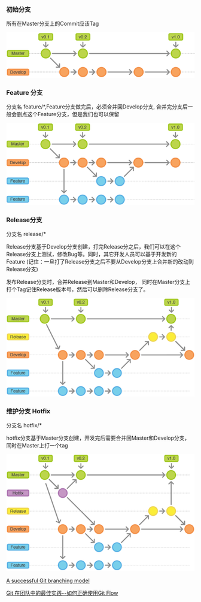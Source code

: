 ### 初始分支
所有在Master分支上的Commit应该Tag

![](./assets/1.png)

### Feature 分支
分支名 feature/*,Feature分支做完后，必须合并回Develop分支, 合并完分支后一般会删点这个Feature分支，但是我们也可以保留

![](./assets/2.png)

### Release分支
分支名 release/*

Release分支基于Develop分支创建，打完Release分之后，我们可以在这个Release分支上测试，修改Bug等。同时，其它开发人员可以基于开发新的Feature (记住：一旦打了Release分支之后不要从Develop分支上合并新的改动到Release分支)

发布Release分支时，合并Release到Master和Develop， 同时在Master分支上打个Tag记住Release版本号，然后可以删除Release分支了。

![](./assets/3.png)

### 维护分支 Hotfix
分支名 hotfix/*

hotfix分支基于Master分支创建，开发完后需要合并回Master和Develop分支，同时在Master上打一个tag

![](./assets/4.png)

[A successful Git branching model](https://nvie.com/posts/a-successful-git-branching-model/)

[Git 在团队中的最佳实践--如何正确使用Git Flow](https://www.cnblogs.com/wish123/p/9785101.html)
